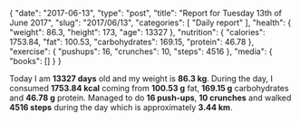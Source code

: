 {
    "date": "2017-06-13",
    "type": "post",
    "title": "Report for Tuesday 13th of June 2017",
    "slug": "2017\/06\/13",
    "categories": [
        "Daily report"
    ],
    "health": {
        "weight": 86.3,
        "height": 173,
        "age": 13327
    },
    "nutrition": {
        "calories": 1753.84,
        "fat": 100.53,
        "carbohydrates": 169.15,
        "protein": 46.78
    },
    "exercise": {
        "pushups": 16,
        "crunches": 10,
        "steps": 4516
    },
    "media": {
        "books": []
    }
}

Today I am <strong>13327 days</strong> old and my weight is <strong>86.3 kg</strong>. During the day, I consumed <strong>1753.84 kcal</strong> coming from <strong>100.53 g</strong> fat, <strong>169.15 g</strong> carbohydrates and <strong>46.78 g</strong> protein. Managed to do <strong>16 push-ups</strong>, <strong>10 crunches</strong> and walked <strong>4516 steps</strong> during the day which is approximately <strong>3.44 km</strong>.